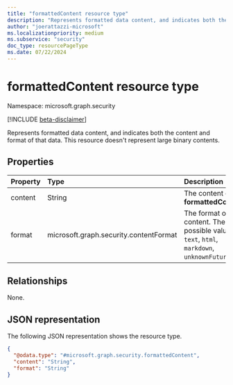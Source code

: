 ```yaml
---
title: "formattedContent resource type"
description: "Represents formatted data content, and indicates both the content and format of that data."
author: "joerattazzi-microsoft"
ms.localizationpriority: medium
ms.subservice: "security"
doc_type: resourcePageType
ms.date: 07/22/2024
---
```


# formattedContent resource type

Namespace: microsoft.graph.security

[!INCLUDE [beta-disclaimer](../../includes/beta-disclaimer.md)]

Represents formatted data content, and indicates both the content and format of that data. This resource doesn't represent large binary contents.

## Properties

|Property|Type|Description|
|:---|:---|:---|
|content|String|The content of this **formattedContent**.  |
|format|microsoft.graph.security.contentFormat|The format of the content. The possible values are: `text`, `html`, `markdown`, `unknownFutureValue`.|

## Relationships

None.

## JSON representation

The following JSON representation shows the resource type.
<!-- {
  "blockType": "resource",
  "@odata.type": "microsoft.graph.security.formattedContent"
}
-->
``` json
{
  "@odata.type": "#microsoft.graph.security.formattedContent",
  "content": "String",
  "format": "String"
}
```
